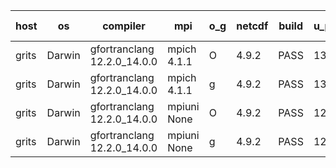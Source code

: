 

| host     | os       | compiler                              | mpi                      | o_g        | netcdf        | build       | u_pass          | u_fail          | s_pass            | s_fail            | e_pass             | e_fail             | nuopc_pass       | nuopc_fail       | artifacts link          |
|----------|----------|---------------------------------------|--------------------------|------------|---------------|-------------|-----------------|-----------------|-------------------|-------------------|--------------------|--------------------|------------------|------------------|-------------------------|
| grits | Darwin | gfortranclang 12.2.0_14.0.0 | mpich 4.1.1  | O | 4.9.2  | PASS | 13975 | 1 | 48 | 1 | 81 | 0 | 52 | 1 | <a href="https://github.com/esmf-org/esmf-test-artifacts/tree/62b1111f8617f9a4d676aab65955a3ef05922784/develop/gfortranclang/12.2.0_14.0.0/O/mpich/4.1.1" target="_blank">62b1111</a> | 
| grits | Darwin | gfortranclang 12.2.0_14.0.0 | mpich 4.1.1  | g | 4.9.2  | PASS | 13975 | 1 | 48 | 1 | 81 | 0 | 52 | 1 | <a href="https://github.com/esmf-org/esmf-test-artifacts/tree/10665c41e406ea432d928a10e8530bb75daa2d96/develop/gfortranclang/12.2.0_14.0.0/g/mpich/4.1.1" target="_blank">10665c4</a> | 
| grits | Darwin | gfortranclang 12.2.0_14.0.0 | mpiuni None  | O | 4.9.2  | PASS | 12392 | 0 | 8 | 0 | 44 | 0 | None | None | <a href="https://github.com/esmf-org/esmf-test-artifacts/tree/12a88103bf496836f61a9f5ca9bcbbfda0c30012/develop/gfortranclang/12.2.0_14.0.0/O/mpiuni/None" target="_blank">12a8810</a> | 
| grits | Darwin | gfortranclang 12.2.0_14.0.0 | mpiuni None  | g | 4.9.2  | PASS | 12392 | 0 | 8 | 0 | 44 | 0 | None | None | <a href="https://github.com/esmf-org/esmf-test-artifacts/tree/b7229672db3bd4258bb9b12a6bbe83e786b2394e/develop/gfortranclang/12.2.0_14.0.0/g/mpiuni/None" target="_blank">b722967</a> | 
